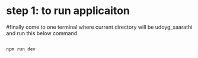 # step 1: to run applicaiton

#finally come to one terminal where current directory will be udoyg_saarathi and run this below command
```

npm run dev
```
